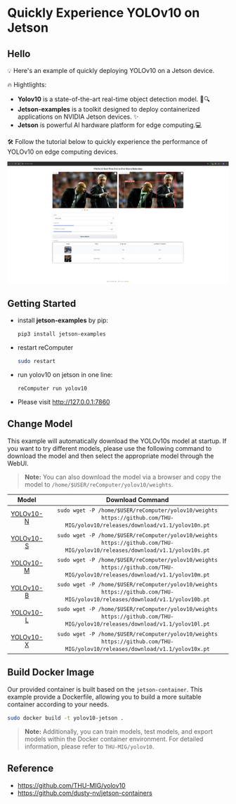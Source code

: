 # Quickly Experience YOLOv10 on Jetson


## Hello

💡 Here's an example of quickly deploying YOLOv10 on a Jetson device.

🔥 Hightlights:
- **Yolov10** is a state-of-the-art real-time object detection model. 🚀🔍
- **Jetson-examples** is a toolkit designed to deploy containerized applications on NVIDIA Jetson devices. ✨
- **Jetson** is powerful AI hardware platform for edge computing.💻

🛠️ Follow the tutorial below to quickly experience the performance of YOLOv10 on edge computing devices.

<div align="center">
  <img alt="yolov10" width="1200px" src="./assets/webui.png">
</div>

## Getting Started

- install **jetson-examples** by pip:
    ```sh
    pip3 install jetson-examples
    ```
- restart reComputer 
    ```sh
    sudo restart
    ```
- run yolov10 on jetson in one line:
    ```sh
    reComputer run yolov10
    ```
- Please visit http://127.0.0.1:7860

## Change Model

This example will automatically download the YOLOv10s model at startup. If you want to try different models, please use the following command to download the model and then select the appropriate model through the WebUI.


> **Note:** You can also download the model via a browser and copy the model to `/home/$USER/reComputer/yolov10/weights`.

| Model | Download Command |
| :------------: | :----------------------: |
| [YOLOv10-N](https://github.com/THU-MIG/yolov10/releases/download/v1.1/yolov10n.pt) |   `sudo wget -P /home/$USER/reComputer/yolov10/weights https://github.com/THU-MIG/yolov10/releases/download/v1.1/yolov10n.pt`  |
| [YOLOv10-S](https://github.com/THU-MIG/yolov10/releases/download/v1.1/yolov10s.pt) |   `sudo wget -P /home/$USER/reComputer/yolov10/weights https://github.com/THU-MIG/yolov10/releases/download/v1.1/yolov10s.pt`  |
| [YOLOv10-M](https://github.com/THU-MIG/yolov10/releases/download/v1.1/yolov10m.pt) |   `sudo wget -P /home/$USER/reComputer/yolov10/weights https://github.com/THU-MIG/yolov10/releases/download/v1.1/yolov10m.pt`  |
| [YOLOv10-B](https://github.com/THU-MIG/yolov10/releases/download/v1.1/yolov10b.pt) |   `sudo wget -P /home/$USER/reComputer/yolov10/weights https://github.com/THU-MIG/yolov10/releases/download/v1.1/yolov10b.pt`  |
| [YOLOv10-L](https://github.com/THU-MIG/yolov10/releases/download/v1.1/yolov10l.pt) |   `sudo wget -P /home/$USER/reComputer/yolov10/weights https://github.com/THU-MIG/yolov10/releases/download/v1.1/yolov10l.pt`  |
| [YOLOv10-X](https://github.com/THU-MIG/yolov10/releases/download/v1.1/yolov10x.pt) |   `sudo wget -P /home/$USER/reComputer/yolov10/weights https://github.com/THU-MIG/yolov10/releases/download/v1.1/yolov10x.pt`  | 


## Build Docker Image
Our provided container is built based on the `jetson-container`. This example provide a Dockerfile, allowing you to build a more suitable container according to your needs.

```sh
sudo docker build -t yolov10-jetson .
```

> **Note:**  Additionally, you can train models, test models, and export models within the Docker container environment. For detailed information, please refer to `THU-MIG/yolov10`.

## Reference
- https://github.com/THU-MIG/yolov10
- https://github.com/dusty-nv/jetson-containers

